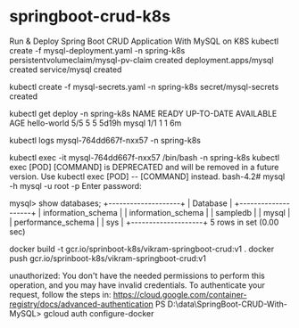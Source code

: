 # springboot-crud-k8s
Run &amp; Deploy Spring Boot CRUD Application With MySQL on K8S
kubectl create -f mysql-deployment.yaml -n spring-k8s
persistentvolumeclaim/mysql-pv-claim created
deployment.apps/mysql created
service/mysql created

kubectl create -f mysql-secrets.yaml -n spring-k8s
secret/mysql-secrets created

kubectl get deploy -n spring-k8s
NAME               READY   UP-TO-DATE   AVAILABLE   AGE
hello-world        5/5     5            5           5d19h
mysql              1/1     1            1           6m

kubectl logs mysql-764dd667f-nxx57 -n spring-k8s

kubectl exec -it  mysql-764dd667f-nxx57 /bin/bash -n spring-k8s
kubectl exec [POD] [COMMAND] is DEPRECATED and will be removed in a future version. Use kubectl exec [POD] -- [COMMAND] instead.
bash-4.2# mysql -h mysql -u root -p
Enter password:

mysql> show databases;
+--------------------+
| Database           |
+--------------------+
| information_schema |
| information_schema |
| sampledb              |
| mysql              |
| performance_schema |
| sys                |
+--------------------+
5 rows in set (0.00 sec)

docker build -t gcr.io/sprinboot-k8s/vikram-springboot-crud:v1 .
docker push gcr.io/sprinboot-k8s/vikram-springboot-crud:v1

unauthorized: You don't have the needed permissions to perform this operation, and you may have invalid credentials. To authenticate your request, follow the steps in: https://cloud.google.com/container-registry/docs/advanced-authentication
PS D:\data\SpringBoot-CRUD-With-MySQL> gcloud auth configure-docker